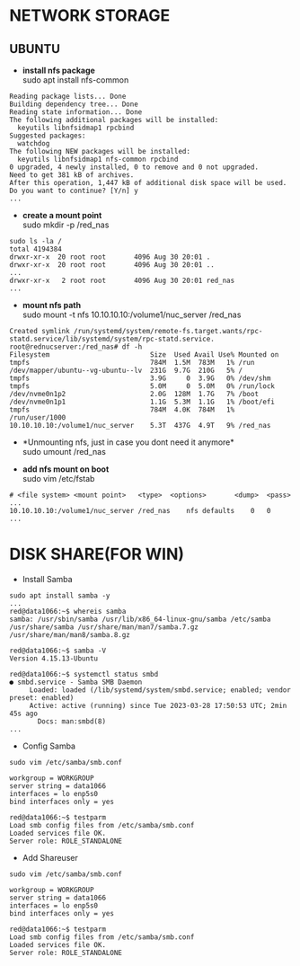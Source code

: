 # NETWORK STORAGE

## UBUNTU

- **install nfs package**  
sudo apt install nfs-common
```
Reading package lists... Done
Building dependency tree... Done
Reading state information... Done
The following additional packages will be installed:
  keyutils libnfsidmap1 rpcbind
Suggested packages:
  watchdog
The following NEW packages will be installed:
  keyutils libnfsidmap1 nfs-common rpcbind
0 upgraded, 4 newly installed, 0 to remove and 0 not upgraded.
Need to get 381 kB of archives.
After this operation, 1,447 kB of additional disk space will be used.
Do you want to continue? [Y/n] y
...
```
- **create a mount point**  
sudo mkdir -p /red_nas
```
sudo ls -la /
total 4194384
drwxr-xr-x  20 root root       4096 Aug 30 20:01 .
drwxr-xr-x  20 root root       4096 Aug 30 20:01 ..
...
drwxr-xr-x   2 root root       4096 Aug 30 20:01 red_nas
...
```
- **mount nfs path**  
sudo mount -t nfs 10.10.10.10:/volume1/nuc_server /red_nas
```
Created symlink /run/systemd/system/remote-fs.target.wants/rpc-statd.service/lib/systemd/system/rpc-statd.service.
root@rednucserver:/red_nas# df -h
Filesystem                         Size  Used Avail Use% Mounted on
tmpfs                              784M  1.5M  783M   1% /run
/dev/mapper/ubuntu--vg-ubuntu--lv  231G  9.7G  210G   5% /
tmpfs                              3.9G     0  3.9G   0% /dev/shm
tmpfs                              5.0M     0  5.0M   0% /run/lock
/dev/nvme0n1p2                     2.0G  128M  1.7G   7% /boot
/dev/nvme0n1p1                     1.1G  5.3M  1.1G   1% /boot/efi
tmpfs                              784M  4.0K  784M   1% /run/user/1000
10.10.10.10:/volume1/nuc_server    5.3T  437G  4.9T   9% /red_nas
```
- \*Unmounting nfs, just in case you dont need it anymore\*  
sudo umount /red_nas

- **add nfs mount on boot**  
sudo vim /etc/fstab
```
# <file system> <mount point>   <type>  <options>       <dump>  <pass>
...
10.10.10.10:/volume1/nuc_server /red_nas    nfs defaults    0   0
...
```

# DISK SHARE(FOR WIN)
- Install Samba
```
sudo apt install samba -y
...
red@data1066:~$ whereis samba
samba: /usr/sbin/samba /usr/lib/x86_64-linux-gnu/samba /etc/samba /usr/share/samba /usr/share/man/man7/samba.7.gz /usr/share/man/man8/samba.8.gz

red@data1066:~$ samba -V
Version 4.15.13-Ubuntu

red@data1066:~$ systemctl status smbd
● smbd.service - Samba SMB Daemon
     Loaded: loaded (/lib/systemd/system/smbd.service; enabled; vendor preset: enabled)
     Active: active (running) since Tue 2023-03-28 17:50:53 UTC; 2min 45s ago
       Docs: man:smbd(8)
...
```
- Config Samba
```
sudo vim /etc/samba/smb.conf

workgroup = WORKGROUP
server string = data1066
interfaces = lo enp5s0
bind interfaces only = yes

red@data1066:~$ testparm
Load smb config files from /etc/samba/smb.conf
Loaded services file OK.
Server role: ROLE_STANDALONE
```

- Add Shareuser
```
sudo vim /etc/samba/smb.conf

workgroup = WORKGROUP
server string = data1066
interfaces = lo enp5s0
bind interfaces only = yes

red@data1066:~$ testparm
Load smb config files from /etc/samba/smb.conf
Loaded services file OK.
Server role: ROLE_STANDALONE
```
